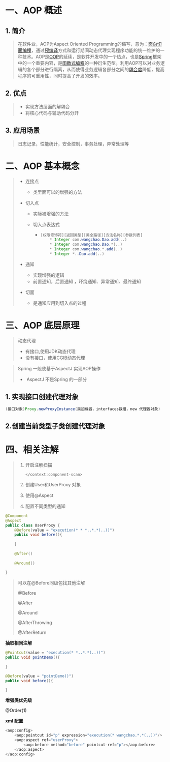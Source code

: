 # 一、AOP 概述

## 1. 简介

> 在软件业，AOP为Aspect Oriented Programming的缩写，意为：[面向切面编程](https://baike.baidu.com/item/面向切面编程/6016335)，通过[预编译](https://baike.baidu.com/item/预编译/3191547)方式和运行期间动态代理实现程序功能的统一维护的一种技术。AOP是[OOP](https://baike.baidu.com/item/OOP)的延续，是软件开发中的一个热点，也是[Spring](https://baike.baidu.com/item/Spring)框架中的一个重要内容，是[函数式编程](https://baike.baidu.com/item/函数式编程/4035031)的一种衍生范型。利用AOP可以对业务逻辑的各个部分进行隔离，从而使得业务逻辑各部分之间的[耦合度](https://baike.baidu.com/item/耦合度/2603938)降低，提高程序的可重用性，同时提高了开发的效率。

## 2. 优点

> - 实现方法层面的解耦合
> - 将核心代码与辅助代码分开

## 3. 应用场景

> 日志记录，性能统计，安全控制，事务处理，异常处理等

# 二、AOP 基本概念

> - 连接点
>
>   - 类里面可以的增强的方法
>
> - 切入点
>
>   - 实际被增强的方法
>
>   - 切入点表达式 
>
>     - ```java
>       [权限修饰符][返回类型][类全路径][方法名称][参数列表]
>       	* Integer com.wangchao.Dao.add(..)
>           * Integer com.wangchao.Dao.*(..)
>           * Integer com.wangchao.*.add(..)
>           * Integer *..Dao.add(..)
>       ```
>
> - 通知
>
>   - 实现增强的逻辑
>   - 前置通知，后置通知 ，环绕通知、异常通知、最终通知
>
> - 切面
>
>   - 是通知应用到切入点的过程

# 三、AOP 底层原理

> 动态代理
>
> -  有接口,使用JDK动态代理
> -  没有接口，使用CGIB动态代理

> Spring 一般使基于AspectJ 实现AOP操作
>
> - ​	AspectJ 不是Spring 的一部分

## 1. 实现接口创建代理对象

```java
(接口对象)Proxy.newProxyInstance(类加载器，interfaces数组，new 代理器对象)
```

## 2.创建当前类型子类创建代理对象



# 四、相关注解

> 1. 开启注解扫描
>
>    ```
>    </context:component-scan>
>    ```
>
> 2. 创建User和UserProxy 对象
>
> 3. 使用@Aspect 
>
> 4. 配置不同类型的通知

```java
@Component
@Aspect
public class UserProxy {
    @Before(value = "execution(* * *..*.*(..))")
    public void before(){
        
    }
    
    @After()
    
    @Around()
    
}
```

> 可以在@Before同级包找其他注解
>
> @Before
>
> @After
>
> @Around
>
> @AfterThrowing
>
> @AfterReturn

**抽取相同注解**

```java
@Pointcut(value = "execution(* *..*.*(..))")
public void pointDemo(){
    
}

@Before(value = "pointDemo()")
public void before(){

}
```

**增强类优先级**

@Order(1)

**xml 配置**

```java
<aop:config>
    <aop:pointcut id="p" expression="execution(* wangchao.*.*(..))"/>
    <aop:aspect ref="userProxy">
        <aop:before method="before" pointcut-ref="p"></aop:before>
    </aop:aspect>
</aop:config>
```